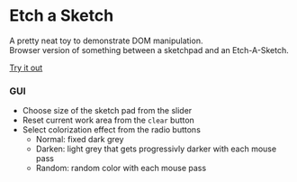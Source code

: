 # Etch a Sketch
A pretty neat toy to demonstrate DOM manipulation.  
Browser version of something between a sketchpad and an Etch-A-Sketch.  

[Try it out](https://amr-ya.github.io/sketch/)

### GUI
- Choose size of the sketch pad from the slider
- Reset current work area from the `clear` button
- Select colorization effect from the radio buttons
    - Normal: fixed dark grey
    - Darken: light grey that gets progressivly darker with each mouse pass
    - Random: random color with each mouse pass
